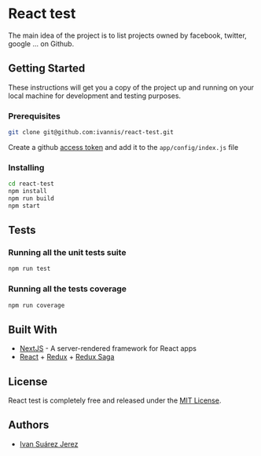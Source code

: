 # React test

The main idea of the project is to list projects owned by facebook, twitter, google ... on Github.

## Getting Started

These instructions will get you a copy of the project up and running on your local machine for development and testing purposes.

### Prerequisites

```bash
git clone git@github.com:ivannis/react-test.git
```

Create a github [access token](https://help.github.com/articles/creating-a-personal-access-token-for-the-command-line/) and add it to the ```app/config/index.js``` file

### Installing

```bash
cd react-test
npm install
npm run build
npm start
```

## Tests

### Running all the unit tests suite

```bash
npm run test
```

### Running all the tests coverage

```bash
npm run coverage
```

## Built With

* [NextJS](http://symfony.com/) - A server-rendered framework for React apps
* [React](https://reactjs.org/) + [Redux](https://redux.js.org/) + [Redux Saga](https://redux-saga.js.org/)

## License

React test is completely free and released under the [MIT License](https://github.com/cubiche/cubiche/blob/master/LICENSE).

## Authors

* [Ivan Suárez Jerez](https://github.com/ivannis)